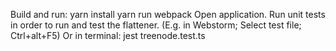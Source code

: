 Build and run:
yarn install
yarn run webpack
Open application.
Run unit tests in order to run and test the flattener.
(E.g. in Webstorm; Select test file; Ctrl+alt+F5)
Or in terminal: jest treenode.test.ts
